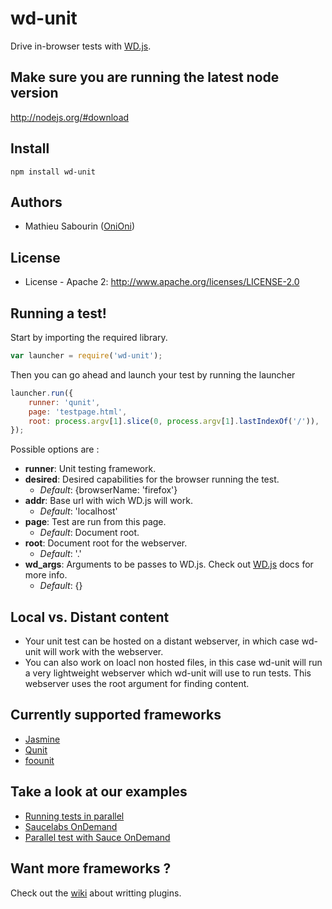 wd-unit
==============

Drive in-browser tests with [WD.js](https://github.com/admc/wd).

## Make sure you are running the latest node version

http://nodejs.org/#download

## Install

```shell
npm install wd-unit
```

## Authors

  - Mathieu Sabourin ([OniOni](http://github.com/OniOni))
  
## License

  * License - Apache 2: http://www.apache.org/licenses/LICENSE-2.0

## Running a test!

Start by importing the required library.

```javascript
var launcher = require('wd-unit');
```

Then you can go ahead and launch your test by running the launcher
```javascript
launcher.run({
    runner: 'qunit',
    page: 'testpage.html',
    root: process.argv[1].slice(0, process.argv[1].lastIndexOf('/')),
});
```

Possible options are :
- __runner__: Unit testing framework. 
- __desired__: Desired capabilities for the browser running the test. 
  - _Default_: {browserName: 'firefox'}
- __addr__: Base url with wich WD.js will work.
  - _Default_: 'localhost'
- __page__: Test are run from this page.
  - _Default_: Document root.
- __root__: Document root for the webserver.
  - _Default_: '.'
- __wd_args__: Arguments to be passes to WD.js. Check out [WD.js](https://github.com/admc/wd) docs for more info.
  - _Default_: {}

## Local vs. Distant content

- Your unit test can be hosted on a distant webserver, in which case wd-unit will work with the webserver. 
- You can also work on loacl non hosted files, in this case wd-unit will run a very lightweight webserver which wd-unit will use to run tests. This webserver uses the root argument for finding content.

## Currently supported frameworks

- [Jasmine](https://jasmine.github.io/)
- [Qunit](http://docs.jquery.com/QUnit)
- [foounit](http://foounit.com/)

## Take a look at our examples

- [Running tests in parallel](https://github.com/OniOni/wd-unit/wiki/Parallel-browsers)
- [Saucelabs OnDemand](https://github.com/OniOni/wd-unit/wiki/Sauce-Ondemand)
- [Parallel test with Sauce OnDemand](https://github.com/OniOni/wd-unit/wiki/Sauce-Ondemand-Parallel)

## Want more frameworks ?

Check out the [wiki](https://github.com/OniOni/wd-unit/wiki/Writting-pugins-for-testing-frameworks) about writting plugins.
